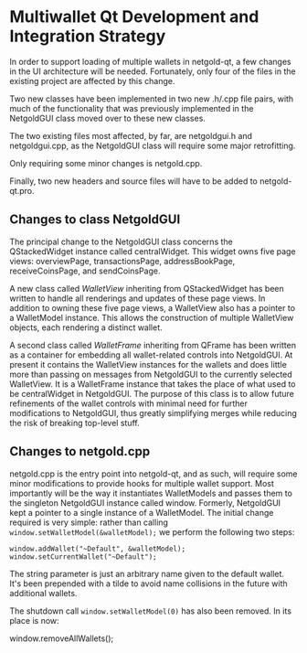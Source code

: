 Multiwallet Qt Development and Integration Strategy
===================================================

In order to support loading of multiple wallets in netgold-qt, a few changes in the UI architecture will be needed.
Fortunately, only four of the files in the existing project are affected by this change.

Two new classes have been implemented in two new .h/.cpp file pairs, with much of the functionality that was previously
implemented in the NetgoldGUI class moved over to these new classes.

The two existing files most affected, by far, are netgoldgui.h and netgoldgui.cpp, as the NetgoldGUI class will require
some major retrofitting.

Only requiring some minor changes is netgold.cpp.

Finally, two new headers and source files will have to be added to netgold-qt.pro.

Changes to class NetgoldGUI
---------------------------
The principal change to the NetgoldGUI class concerns the QStackedWidget instance called centralWidget.
This widget owns five page views: overviewPage, transactionsPage, addressBookPage, receiveCoinsPage, and sendCoinsPage.

A new class called *WalletView* inheriting from QStackedWidget has been written to handle all renderings and updates of
these page views. In addition to owning these five page views, a WalletView also has a pointer to a WalletModel instance.
This allows the construction of multiple WalletView objects, each rendering a distinct wallet.

A second class called *WalletFrame* inheriting from QFrame has been written as a container for embedding all wallet-related
controls into NetgoldGUI. At present it contains the WalletView instances for the wallets and does little more than passing on messages
from NetgoldGUI to the currently selected WalletView. It is a WalletFrame instance
that takes the place of what used to be centralWidget in NetgoldGUI. The purpose of this class is to allow future
refinements of the wallet controls with minimal need for further modifications to NetgoldGUI, thus greatly simplifying
merges while reducing the risk of breaking top-level stuff.

Changes to netgold.cpp
----------------------
netgold.cpp is the entry point into netgold-qt, and as such, will require some minor modifications to provide hooks for
multiple wallet support. Most importantly will be the way it instantiates WalletModels and passes them to the
singleton NetgoldGUI instance called window. Formerly, NetgoldGUI kept a pointer to a single instance of a WalletModel.
The initial change required is very simple: rather than calling `window.setWalletModel(&walletModel);` we perform the
following two steps:

	window.addWallet("~Default", &walletModel);
	window.setCurrentWallet("~Default");

The string parameter is just an arbitrary name given to the default wallet. It's been prepended with a tilde to avoid name collisions in the future with additional wallets.

The shutdown call `window.setWalletModel(0)` has also been removed. In its place is now:

window.removeAllWallets();

